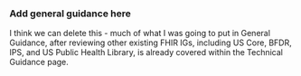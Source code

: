
### Add general guidance here
I think we can delete this - much of what I was going to put in General Guidance, after reviewing other existing FHIR IGs, including US Core, BFDR, IPS, and US Public Health Library, is already covered within the Technical Guidance page. 
